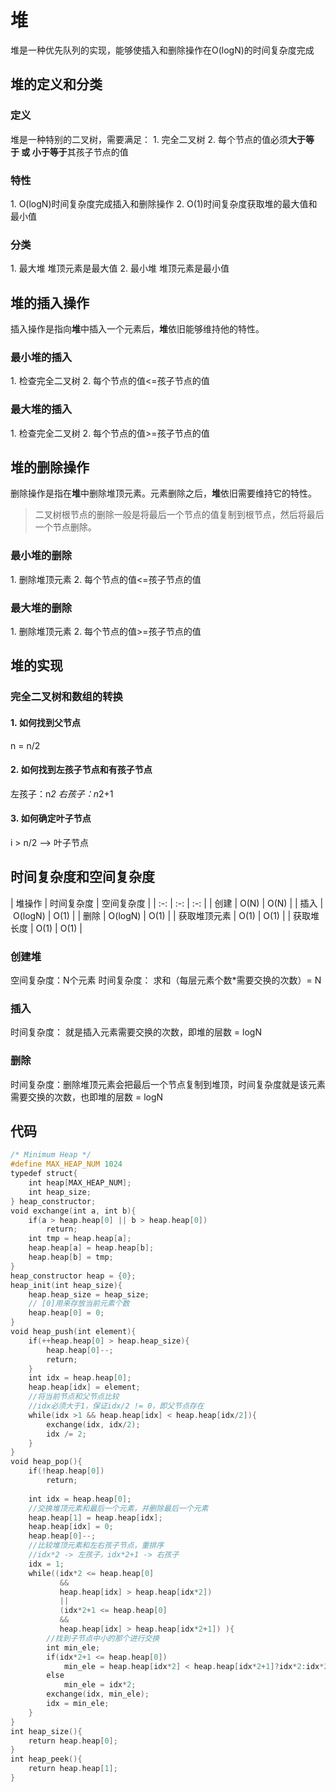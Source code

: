 # 堆
堆是一种优先队列的实现，能够使插入和删除操作在O(logN)的时间复杂度完成  
## 堆的定义和分类  
### 定义  
堆是一种特别的二叉树，需要满足：
1. 完全二叉树
2. 每个节点的值必须**大于等于 或 小于等于**其孩子节点的值
### 特性  
1. O(logN)时间复杂度完成插入和删除操作
2. O(1)时间复杂度获取堆的最大值和最小值
### 分类  
1. 最大堆
堆顶元素是最大值
2. 最小堆
堆顶元素是最小值
## 堆的插入操作  
插入操作是指向**堆**中插入一个元素后，**堆**依旧能够维持他的特性。
### 最小堆的插入  
1. 检查完全二叉树
2. 每个节点的值<=孩子节点的值
### 最大堆的插入  
1. 检查完全二叉树
2. 每个节点的值>=孩子节点的值
## 堆的删除操作  
删除操作是指在**堆**中删除堆顶元素。元素删除之后，**堆**依旧需要维持它的特性。
> 二叉树根节点的删除一般是将最后一个节点的值复制到根节点，然后将最后一个节点删除。
### 最小堆的删除  
1. 删除堆顶元素
2. 每个节点的值<=孩子节点的值
### 最大堆的删除  
1. 删除堆顶元素
2. 每个节点的值>=孩子节点的值
## 堆的实现  
### 完全二叉树和数组的转换  
#### 1. 如何找到父节点  
n = n/2
#### 2. 如何找到左孩子节点和有孩子节点  
左孩子：n*2
右孩子：n*2+1
#### 3. 如何确定叶子节点  
i > n/2 --> 叶子节点
## 时间复杂度和空间复杂度
| 堆操作 | 时间复杂度 | 空间复杂度 |
| :-: | :-: | :-: |
| 创建 | O(N) | O(N) |
| 插入 | O(logN) | O(1) |
| 删除 | O(logN) | O(1) |
| 获取堆顶元素 | O(1) | O(1) |
| 获取堆长度 | O(1) | O(1) |
### 创建堆  
空间复杂度：N个元素
时间复杂度：
求和（每层元素个数*需要交换的次数）= N
### 插入  
时间复杂度：
就是插入元素需要交换的次数，即堆的层数 = logN
### 删除  
时间复杂度：删除堆顶元素会把最后一个节点复制到堆顶，时间复杂度就是该元素需要交换的次数，也即堆的层数 = logN
## 代码  
```c
/* Minimum Heap */
#define MAX_HEAP_NUM 1024
typedef struct{
    int heap[MAX_HEAP_NUM];
    int heap_size;
} heap_constructor;
void exchange(int a, int b){
    if(a > heap.heap[0] || b > heap.heap[0])
        return;
    int tmp = heap.heap[a];
    heap.heap[a] = heap.heap[b];
    heap.heap[b] = tmp;
}
heap_constructor heap = {0};
heap_init(int heap_size){
    heap.heap_size = heap_size;
    // [0]用来存放当前元素个数
    heap.heap[0] = 0;
}
void heap_push(int element){
    if(++heap.heap[0] > heap.heap_size){
        heap.heap[0]--;
        return;
    }
    int idx = heap.heap[0];
    heap.heap[idx] = element;
    //将当前节点和父节点比较
    //idx必须大于1，保证idx/2 != 0，即父节点存在
    while(idx >1 && heap.heap[idx] < heap.heap[idx/2]){
        exchange(idx, idx/2);
        idx /= 2;
    }
}
void heap_pop(){
    if(!heap.heap[0])
        return;
    
    int idx = heap.heap[0];
    //交换堆顶元素和最后一个元素，并删除最后一个元素
    heap.heap[1] = heap.heap[idx];
    heap.heap[idx] = 0;
    heap.heap[0]--;
    //比较堆顶元素和左右孩子节点，重排序
    //idx*2 -> 左孩子，idx*2+1 -> 右孩子
    idx = 1;
    while((idx*2 <= heap.heap[0]
           &&
           heap.heap[idx] > heap.heap[idx*2]) 
           ||
           (idx*2+1 <= heap.heap[0]
           &&
           heap.heap[idx] > heap.heap[idx*2+1]) ){
        //找到子节点中小的那个进行交换
        int min_ele;
        if(idx*2+1 <= heap.heap[0])
            min_ele = heap.heap[idx*2] < heap.heap[idx*2+1]?idx*2:idx*2+1;
        else
            min_ele = idx*2;
        exchange(idx, min_ele);
        idx = min_ele;
    }
}
int heap_size(){
    return heap.heap[0];
}
int heap_peek(){
    return heap.heap[1];
}
```
